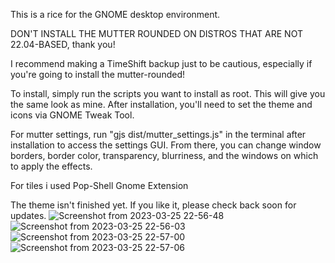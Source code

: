 This is a rice for the GNOME desktop environment.

DON'T INSTALL THE MUTTER ROUNDED ON DISTROS THAT ARE NOT 22.04-BASED, thank you!

I recommend making a TimeShift backup just to be cautious, especially if you're going to install the mutter-rounded!

To install, simply run the scripts you want to install as root. This will give you the same look as mine. After installation, you'll need to set the theme and icons via GNOME Tweak Tool.

For mutter settings, run "gjs dist/mutter_settings.js" in the terminal after installation to access the settings GUI. From there, you can change window borders, border color, transparency, blurriness, and the windows on which to apply the effects.

For tiles i used Pop-Shell Gnome Extension

The theme isn't finished yet. If you like it, please check back soon for updates.
![Screenshot from 2023-03-25 22-56-48](https://user-images.githubusercontent.com/29405747/227751103-5b471523-1059-49d9-8498-5bb9a20e1f61.png)
![Screenshot from 2023-03-25 22-56-03](https://user-images.githubusercontent.com/29405747/227751108-5ac3e7a4-f2aa-4858-9303-e3552415eaf9.png)
![Screenshot from 2023-03-25 22-57-00](https://user-images.githubusercontent.com/29405747/227751110-a69886d8-888c-4653-a924-14b44b81a2a0.png)
![Screenshot from 2023-03-25 22-57-06](https://user-images.githubusercontent.com/29405747/227751111-b96bf6f4-4873-4951-84a4-6d4929cacb60.png)
